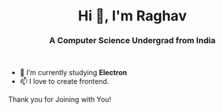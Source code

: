 <h1 align="center">Hi 👋, I'm Raghav</h1>
<h3 align="center">A Computer Science Undergrad from India</h3>

<br/>

- 🌱 I’m currently studying **Electron**
- 📫 I love to create frontend.

Thank you for Joining with You!
